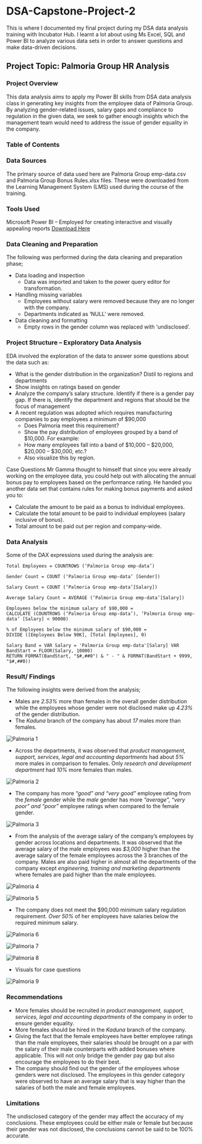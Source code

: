 # DSA-Capstone-Project-2

This is where I documented my final project during my DSA data analysis training with Incubator Hub. I learnt a lot about using Ms Excel, SQL and Power BI to analyze various data sets in order to answer questions and make data-driven decisions.

## Project Topic: Palmoria Group HR Analysis

### Project Overview

This data analysis aims to apply my Power BI skills from DSA data analysis class in generating key insights from the employee data of Palmoria Group. By analyzing gender-related issues, salary gaps and compliance to regulation in the given data, we seek to gather enough insights which the management team would need to address the issue of gender equality in the company.

### Table of Contents

### Data Sources

The primary source of data used here are Palmoria Group emp-data.csv and Palmoria Group Bonus Rules.xlsx files. These were downloaded from the Learning Management System (LMS) used during the course of the training.

### Tools Used

Microsoft Power BI – Employed for creating interactive and visually appealing reports [Download Here](https://www.microsoft.com/en-us/download/details.aspx?id=58494)

### Data Cleaning and Preparation

The following was performed during the data cleaning and preparation phase;
- Data loading and inspection
    - Data was imported and taken to the power query editor for transformation. 
- Handling missing variables
    - Employees without salary were removed because they are no longer with the company.
    - Departments indicated as ‘NULL’ were removed. 
- Data cleaning and formatting
    - Empty rows in the gender column was replaced with ‘undisclosed’.

### Project Structure – Exploratory Data Analysis

EDA involved the exploration of the data to answer some questions about the data such as:
- What is the gender distribution in the organization? Distil to regions and departments
- Show insights on ratings based on gender 
- Analyze the company’s salary structure. Identify if there is a gender pay gap. If there is, identify the department and regions that should be the focus of management 
- A recent regulation was adopted which requires manufacturing companies to pay employees a minimum of $90,000 
    - Does Palmoria meet this requirement? 
    - Show the pay distribution of employees grouped by a band of $10,000. For example: 
    - How many employees fall into a band of $10,000 – $20,000, $20,000 – $30,000, etc.? 
    - Also visualize this by region.

Case Questions 
Mr Gamma thought to himself that since you were already working on the employee 
data, you could help out with allocating the annual bonus pay to employees based on the 
performance rating. He handed you another data set that contains rules for making bonus 
payments and asked you to: 
- Calculate the amount to be paid as a bonus to individual employees. 
- Calculate the total amount to be paid to individual employees (salary inclusive of 
bonus).
- Total amount to be paid out per region and company-wide.

### Data Analysis

Some of the DAX expressions used during the analysis are:
``` DAX
Total Employees = COUNTROWS (‘Palmoria Group emp-data’)

```
``` DAX
Gender Count = COUNT (‘Palmoria Group emp-data’ [Gender])

```

``` DAX
Salary Count = COUNT (‘Palmoria Group emp-data’[Salary])

```

``` DAX
Average Salary Count = AVERAGE (‘Palmoria Group emp-data’[Salary])

```

``` DAX
Employees below the minimum salary of $90,000 =
CALCULATE (COUNTROWS (‘Palmoria Group emp-data’), ‘Palmoria Group emp-data’ [Salary] < 90000)

```

``` DAX
% of Employees below the minimum salary of $90,000 =
DIVIDE ([Employees Below 90K], [Total Employees], 0)

```

```DAX
Salary Band = VAR Salary = 'Palmoria Group emp-data'[Salary] VAR BandStart = FLOOR(Salary, 10000)
RETURN FORMAT(BandStart, "$#,##0") & " - " & FORMAT(BandStart + 9999, "$#,##0))

```

### Result/ Findings

The following insights were derived from the analysis;
- Males are _2.53%_ more than females in the overall gender distribution while the employees whose gender were not disclosed make up _4.23%_ of the gender distribution.
- The _Kaduna_ branch of the company has about _17_ males more than females.

![Palmoria 1](https://github.com/user-attachments/assets/bacc2458-8c60-47ed-8c36-04d8a720c2ae)

- Across the departments, it was observed that _product management, support, services, legal and accounting departments_ had about _5%_ more males in comparison to females. Only _research and development department_ had _10%_ more females than males.

![Palmoria 2](https://github.com/user-attachments/assets/a3899102-a061-47bb-a067-55c1c4f32095)

- The company has more _“good” and “very good”_ employee rating from the _female_ gender while the _male_ gender has more _“average”, “very poor” and “poor”_ employee ratings when compared to the female gender.

![Palmoria 3](https://github.com/user-attachments/assets/f2e91012-abe3-4bb6-8db9-a3c6994129f3)

- From the analysis of the average salary of the company’s employees by gender across locations and departments. It was observed that the average salary of the male employees was _$3,000_ higher than the average salary of the female employees across the 3 branches of the company. Males are also paid higher in almost all the departments of the company except _engineering, training and marketing departments_ where females are paid higher than the male employees.

![Palmoria 4](https://github.com/user-attachments/assets/99cf68c9-f22a-434c-a45d-55cbdef292da)

![Palmoria 5](https://github.com/user-attachments/assets/91f49b6c-d698-4fdb-b537-490f1b2d7154)

- The company does not meet the $90,000 minimum salary regulation requirement. _Over 50%_ of her employees have salaries below the required minimum salary.

![Palmoria 6](https://github.com/user-attachments/assets/3c1989df-577f-483e-9de2-d5c88325b7d0)

![Palmoria 7](https://github.com/user-attachments/assets/ae8f7527-5749-4db2-a128-34b405e14ab4)

![Palmoria 8](https://github.com/user-attachments/assets/7fbf4387-e693-49bd-8bcd-18f0e2de9cde)

- Visuals for case questions

![Palmoria 9](https://github.com/user-attachments/assets/c59222ad-9138-44ac-8aab-9f1ea97690d3)

### Recommendations

- More females should be recruited in _product management, support, services, legal and accounting departments_ of the company in order to ensure gender equality.
- More females should be hired in the _Kaduna_ branch of the company.
- Giving the fact that the female employees have better employee ratings than the male employees, their salaries should be brought on a par with the salary of their male counterparts with added bonuses where applicable. This will not only bridge the gender pay gap but also encourage the employees to do their best.
- The company should find out the gender of the employees whose genders were not disclosed. The employees in this gender category were observed to have an average salary that is way higher than the salaries of both the male and female employees.
	
### Limitations

The undisclosed category of the gender may affect the accuracy of my conclusions. These employees could be either male or female but because their gender was not disclosed, the conclusions cannot be said to be 100% accurate.
